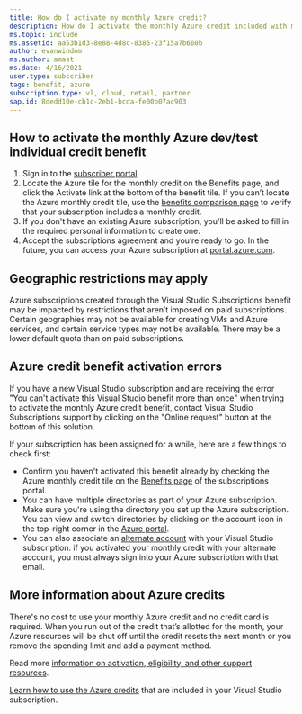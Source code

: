 ```yaml
---
title: How do I activate my monthly Azure credit?
description: How do I activate the monthly Azure credit included with my Visual Studio subscription? 
ms.topic: include
ms.assetid: aa53b1d3-8e88-4d8c-8385-23f15a7b660b
author: evanwindom
ms.author: amast
ms.date: 4/16/2021
user.type: subscriber
tags: benefit, azure
subscription.type: vl, cloud, retail, partner
sap.id: 8dedd10e-cb1c-2eb1-bcda-fe00b07ac903
---
```


## How to activate the monthly Azure dev/test individual credit benefit

1. Sign in to the [subscriber portal](https://my.visualstudio.com/benefits) 
1. Locate the Azure tile for the monthly credit on the Benefits page, and click the Activate link at the bottom of the benefit tile. If you can’t locate the Azure monthly credit tile, use the [benefits comparison page](https://visualstudio.microsoft.com/vs/benefits/#azure?cat=visual-studio-enterprise-subscription) to verify that your subscription includes a monthly credit. 
1. If you don't have an existing Azure subscription, you'll be asked to fill in the required personal information to create one.  
1. Accept the subscriptions agreement and you’re ready to go. In the future, you can access your Azure subscription at [portal.azure.com](https://portal.azure.com/). 

## Geographic restrictions may apply 

Azure subscriptions created through the Visual Studio Subscriptions benefit may be impacted by restrictions that aren’t imposed on paid subscriptions. Certain geographies may not be available for creating VMs and Azure services, and certain service types may not be available. There may be a lower default quota than on paid subscriptions.  

## Azure credit benefit activation errors

If you have a new Visual Studio subscription and are receiving the error "You can't activate this Visual Studio benefit more than once" when trying to activate the monthly Azure credit benefit, contact Visual Studio Subscriptions support by clicking on the "Online request" button at the bottom of this solution. 

If your subscription has been assigned for a while, here are a few things to check first:
- Confirm you haven't activated this benefit already by checking the Azure monthly credit tile on the [Benefits page](https://my.visualstudio.com/benefits) of the subscriptions portal. 
- You can have multiple directories as part of your Azure subscription. Make sure you're using the directory you set up the Azure subscription. You can view and switch directories by clicking on the account icon in the top-right corner in the [Azure portal](https://portal.azure.com/).
- You can also associate an [alternate account](https://docs.microsoft.com/visualstudio/subscriptions/vs-alternate-identity) with your Visual Studio subscription. if you activated your monthly credit with your alternate account, you must always sign into your Azure subscription with that email. 

## More information about Azure credits

There's no cost to use your monthly Azure credit and no credit card is required. When you run out of the credit that’s allotted for the month, your Azure resources will be shut off until the credit resets the next month or you remove the spending limit and add a payment method. 

Read more [information on activation, eligibility, and other support resources](https://docs.microsoft.com/visualstudio/subscriptions/vs-azure).  

[Learn how to use the Azure credits](https://azure.microsoft.com/pricing/member-offers/credit-for-visual-studio-subscribers/#azure-credits) that are included in your Visual Studio subscription.  